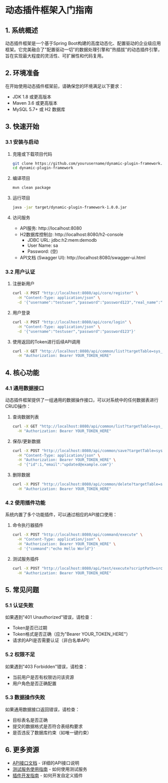 # 动态插件框架入门指南

## 1. 系统概述

动态插件框架是一个基于Spring Boot构建的高度动态化、配置驱动的企业级应用框架。它完美融合了"配置驱动一切"的数据处理引擎和"热插拔"的动态插件引擎，旨在实现最大程度的灵活性、可扩展性和代码复用。

## 2. 环境准备

在开始使用动态插件框架前，请确保您的环境满足以下要求：

- JDK 1.8 或更高版本
- Maven 3.6 或更高版本
- MySQL 5.7+ 或 H2 数据库

## 3. 快速开始

### 3.1 安装与启动

1. 克隆或下载项目代码
   ```bash
   git clone https://github.com/yourusername/dynamic-plugin-framework.git
   cd dynamic-plugin-framework
   ```

2. 编译项目
   ```bash
   mvn clean package
   ```

3. 运行项目
   ```bash
   java -jar target/dynamic-plugin-framework-1.0.0.jar
   ```

4. 访问服务
   - API服务: http://localhost:8080
   - H2数据库控制台: http://localhost:8080/h2-console
     - JDBC URL: jdbc:h2:mem:demodb
     - User Name: sa
     - Password: (空)
   - API文档 (Swagger UI): http://localhost:8080/swagger-ui.html

### 3.2 用户认证

1. 注册新用户
   ```bash
   curl -X POST "http://localhost:8080/api/core/register" \
     -H "Content-Type: application/json" \
     -d '{"username":"testuser","password":"password123","real_name":"Test User","email":"test@example.com"}'
   ```

2. 用户登录
   ```bash
   curl -X POST "http://localhost:8080/api/core/login" \
     -H "Content-Type: application/json" \
     -d '{"username":"testuser","password":"password123"}'
   ```

3. 使用返回的Token进行后续API调用
   ```bash
   curl -X GET "http://localhost:8080/api/common/list?targetTable=sys_user" \
     -H "Authorization: Bearer YOUR_TOKEN_HERE"
   ```

## 4. 核心功能

### 4.1 通用数据接口

动态插件框架提供了一组通用的数据操作接口，可以对系统中的任何数据表进行CRUD操作：

1. 查询数据列表
   ```bash
   curl -X GET "http://localhost:8080/api/common/list?targetTable=sys_user&pageIndex=0&pageSize=10" \
     -H "Authorization: Bearer YOUR_TOKEN_HERE"
   ```

2. 保存/更新数据
   ```bash
   curl -X POST "http://localhost:8080/api/common/save?targetTable=sys_user" \
     -H "Content-Type: application/json" \
     -H "Authorization: Bearer YOUR_TOKEN_HERE" \
     -d '{"id":1,"email":"updated@example.com"}'
   ```

3. 删除数据
   ```bash
   curl -X POST "http://localhost:8080/api/common/delete?targetTable=sys_user&id=1" \
     -H "Authorization: Bearer YOUR_TOKEN_HERE"
   ```

### 4.2 使用插件功能

系统内置了多个功能插件，可以通过相应的API接口使用：

1. 命令执行器插件
   ```bash
   curl -X POST "http://localhost:8080/api/command/execute" \
     -H "Content-Type: application/json" \
     -H "Authorization: Bearer YOUR_TOKEN_HERE" \
     -d '{"command":"echo Hello World"}'
   ```

2. 测试服务插件
   ```bash
   curl -X POST "http://localhost:8080/api/test/execute?scriptPath=src/main/resources/test/test_user_crud.curl" \
     -H "Authorization: Bearer YOUR_TOKEN_HERE"
   ```

## 5. 常见问题

### 5.1 认证失败

如果遇到"401 Unauthorized"错误，请检查：
- Token是否已过期
- Token格式是否正确（应为"Bearer YOUR_TOKEN_HERE"）
- 请求的API是否需要认证（非白名单API）

### 5.2 权限不足

如果遇到"403 Forbidden"错误，请检查：
- 当前用户是否有权限访问该资源
- 用户角色是否正确配置

### 5.3 数据操作失败

如果通用数据接口返回错误，请检查：
- 目标表名是否正确
- 提交的数据格式是否符合表结构要求
- 是否违反了数据库约束（如唯一键约束）

## 6. 更多资源

- [API接口文档](/docs/api/common-controller.md) - 详细的API接口说明
- [测试服务使用指南](/docs/user/test-service-usage.md) - 如何使用测试服务
- [插件开发指南](/docs/dev/architecture.md) - 如何开发自定义插件 